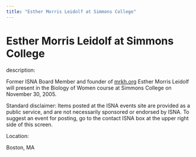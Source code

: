 ```yaml
---
title: "Esther Morris Leidolf at Simmons College"
---
```


# Esther Morris Leidolf at Simmons College

  
description:  
  


Former ISNA Board Member and founder of [mrkh.org][1] Esther Morris Leidolf will present in the Biology of Women course at Simmons College on November 30, 2005.

  
  


Standard disclaimer: Items posted at the ISNA events site are provided as a public service, and are not necessarily sponsored or endorsed by ISNA. To suggest an event for posting, go to the contact ISNA box at the upper right side of this screen.

  


  


  
Location:  
  
Boston, MA

 [1]: http://mrkh.org/